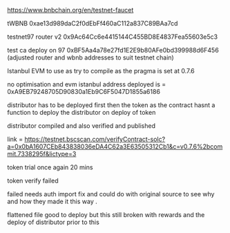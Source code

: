 https://www.bnbchain.org/en/testnet-faucet

tWBNB 0xae13d989daC2f0dEbFf460aC112a837C89BAa7cd

testnet97 router v2 0x9Ac64Cc6e4415144C455BD8E4837Fea55603e5c3



test ca deploy on 97 0xBF5Aa4a78e27fd1E2E9b80AFe0bd399988d6F456 (adjusted router and wbnb addresses to suit testnet chain)

Istanbul EVM to use as try to compile as the pragma is set at 0.7.6

no optimisation and evm istanbul address deployed is = 0xA9EB79248705D90830a1Eb9C6F5047D1855a6186

distributor has to be deployed first then the token as the contract hasnt a function to deploy the distributor on deploy of token

distributor compiled and also verified and published

link = https://testnet.bscscan.com/verifyContract-solc?a=0x0bA1607CEb843838036eDA4C62a3E63505312Cb1&c=v0.7.6%2bcommit.7338295f&lictype=3


token trial once again 20 mins

token verify failed

failed needs auth import fix and could do with original source to see why and how they made it this way .

flattened file good to deploy but this still broken with rewards and the deploy of distributor prior to this
